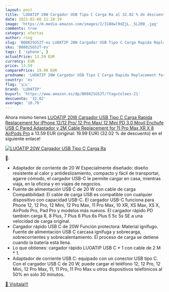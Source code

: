 ```yaml
---
layout: post
title: 'LUOATIP 20W Cargador USB Tipo C Carga Ra al 32.02 % de descuento'
date: 2021-02-08 11:18:19
image: 'https://m.media-amazon.com/images/I/3188wl9dZjL._SL200_.jpg'
comments: true
category: ofertas
author: ring
slug: 'B0882SG52T-es LUOATIP 20W Cargador USB Tipo C Carga Rapida Replacement...'
sku: 'B0882SG52T-es'
tags: [ 'iphone', ]
actualPrice: 13.59 EUR
currency: EUR
price: 13.59
comparePrice: 19.99 EUR
prodname: 'LUOATIP 20W Cargador USB Tipo C Carga Rapida Replacement for iPhone 12/12 Pro/ 12 Pro Max/ 12 Mini  PD 3.0 Movil Enchufe USB C Pared Adaptador y 2M Cable Replacement for 11 Pro Max XR X 8  AirPods Pro'
country: 'es'
flag: '🇪🇸'
brand: 'LUOATIP'
buyurl: 'https://www.amazon.es/dp/B0882SG52T/?tag=tolees-21'
descuento: '32.02'
average: '18.79'
---
```


Ahora mismo tienes [LUOATIP 20W Cargador USB Tipo C Carga Rapida Replacement for iPhone 12/12 Pro/ 12 Pro Max/ 12 Mini  PD 3.0 Movil Enchufe USB C Pared Adaptador y 2M Cable Replacement for 11 Pro Max XR X 8  AirPods Pro](https://www.amazon.es/dp/B0882SG52T/?tag=tolees-21) a 13.59 EUR (original: 19.99 EUR) (32.02 %  de descuento) en el siguiente enlace!

[![LUOATIP 20W Cargador USB Tipo C Carga Ra](https://m.media-amazon.com/images/I/3188wl9dZjL._SL200_.jpg)](https://www.amazon.es/dp/B0882SG52T/?tag=tolees-21)

🔎:

- Adaptador de corriente de 20 W Especialmente diseñado: diseño resistente al calor y antideslizamiento, compacto y fácil de transportar, agarre cómodo, el cargador USB-C le permite cargar en casa, mientras viaja, en la oficina y en viajes de negocios.
- Fuente de alimentación USB C de 20 W con cable de carga Compatibilidad: El cable de carga USB es compatible con cualquier dispositivo con capacidad USB-C. El cargador USB-C funciona para Phone 12, 12 Pro, 12 Mini, 12 Pro Max, 11 Pro Max, 10 XR, XS Max, XS X, AirPods Pro, Pad Pro y modelos más nuevos. El cargador rápido PD también carga 8, 8 Plus, 7 Plus 6 Plus 6s Plus 5 5c 5s SE a una velocidad de carga original.
- Cargador rápido USB C de 20W Función protectora: Material ignífugo. Fuente de alimentación USB C carcasa ignífuga y sobrecarga, sobrecorrientes y sobrecalentamiento. El proceso de carga se detiene cuando la batería está llena.
- Lo que obtienes: cargador rápido LUOATIP USB C * 1 con cable de 2 M * 1.
- Adaptador de corriente USB C: equipado con un conector USB tipo C. Con el cargador USB C de 20 W, puede cargar el teléfono 12, 12 Pro, 12 Mini, 12 Pro Max, 11, 11 Pro, 11 Pro Max u otros dispositivos telefónicos al 50% en solo 30 minutos.

[🛒 Visítala!!!](https://www.amazon.es/dp/B0882SG52T/?tag=tolees-21)
